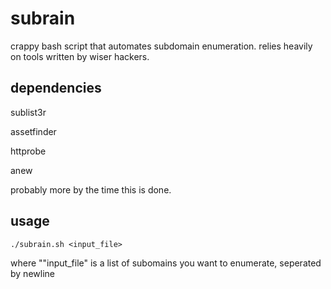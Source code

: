 # subrain

crappy bash script that automates subdomain enumeration. relies heavily on tools written by wiser hackers.


## dependencies

sublist3r

assetfinder

httprobe

anew

probably more by the time this is done.


## usage

```
./subrain.sh <input_file>
```

where ""input_file" is a list of subomains you want to enumerate, seperated by newline



